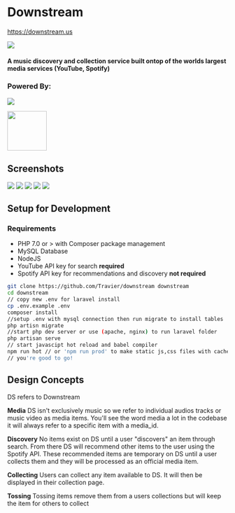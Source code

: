 <h1>Downstream</h1>

https://downstream.us

<img src="https://travis-ci.com/Travier/downstream.svg?token=WQrNcAcxWXTGaqEEdVh4&branch=master" />

#### A music discovery and collection service built ontop of the worlds largest media services (YouTube, Spotify)

<h3>Powered By:</h3>
<p><img src="https://laravel.com/assets/img/components/logo-laravel.svg"></p>
<a href="https://vuejs.org"><img height="90" width="90" src="https://vuejs.org/images/logo.png"></a>

## Screenshots
<img src="https://s8.postimg.cc/dr0k6lw2t/image.png"/>
<img src="https://s8.postimg.cc/f7c2odgvp/image.png"/>
<img src=|"https://s8.postimg.cc/f7c2ogwc5/image.png"/>
<img src="https://s8.postimg.cc/l89rllo45/image.png"/>
<img src="https://s8.postimg.cc/bnq4ytto5/image.png"/>

## Setup for Development
### Requirements
- PHP 7.0 or > with Composer package management
- MySQL Database
- NodeJS
- YouTube API key for search **required**
- Spotify API key for recommendations and discovery **not required**

```bash
git clone https://github.com/Travier/downstream downstream
cd downstream
// copy new .env for laravel install
cp .env.example .env
composer install
//setup .env with mysql connection then run migrate to install tables
php artisn migrate
//start php dev server or use (apache, nginx) to run laravel folder
php artisan serve
// start javascipt hot reload and babel compiler
npm run hot // or 'npm run prod' to make static js,css files with cache busting
// you're good to go!
```


## Design Concepts
DS refers to Downstream

**Media** DS isn't exclusively music so we refer to individual audios tracks or music video as media items. You'll see the word media a lot in the codebase it will always refer to a specific item with a media_id.

**Discovery** No items exist on DS until a user "discovers" an item through search. From there DS will recommend other items to the user using the Spotify API. These recommended items are temporary on DS until a user collects them and they will be processed as an official media item.

**Collecting** Users can collect any item available to DS. It will then be displayed in their collection page.

**Tossing** Tossing items remove them from a users collections but will keep the item for others to collect

